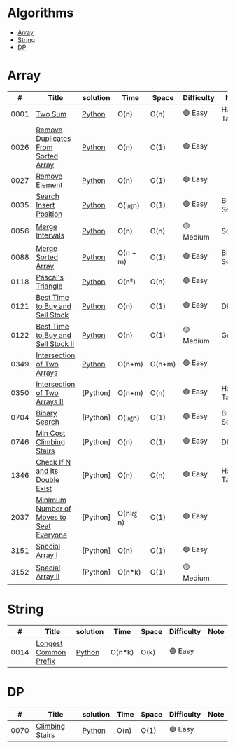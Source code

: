 # Algorithms
+ [Array](https://github.com/yoyozheng97w/LeetCode?tab=readme-ov-file#array)
+ [String](https://github.com/yoyozheng97w/LeetCode?tab=readme-ov-file#string)
+ [DP](https://github.com/yoyozheng97w/LeetCode?tab=readme-ov-file#dp)




# Array  
|  #   | Title | solution | Time  | Space | Difficulty | Note |
| ---- | ----- | -------- | ----- | ----- | ---------- | ---- |
| 0001 | [Two Sum](https://leetcode.com/problems/two-sum/description/) | [Python](./LeetCode_Python/0001_TwoSum.py) | O(n) | O(n) | 🟢 Easy | Hash Table |
| 0026 | [Remove Duplicates From Sorted Array](https://leetcode.com/problems/remove-duplicates-from-sorted-array/description/) | [Python](https://github.com/yoyozheng97w/LeetCode/blob/main/LeetCode_Python/0026_RemoveDuplicatesFromSortedArray.py) | O(n) | O(1) | 🟢 Easy | |
| 0027 | [Remove Element](https://leetcode.com/problems/remove-element/) | [Python](https://github.com/yoyozheng97w/LeetCode/blob/main/LeetCode_Python/0027_RemoveElement.py) | O(n) |  O(1) | 🟢 Easy |  |
| 0035 | [Search Insert Position](https://leetcode.com/problems/search-insert-position/) | [Python](https://github.com/yoyozheng97w/LeetCode/blob/main/LeetCode_Python/0035_SearchInsertPosition.py) | O(㏒n)|  O(1) | 🟢 Easy | Binary Search |
| 0056 | [Merge Intervals](https://leetcode.com/problems/merge-intervals/) | [Python](https://github.com/yoyozheng97w/LeetCode/blob/main/LeetCode_Python/0056_MergeIntervals.py) | O(n) |  O(n) | 🟡 Medium | Sort |
| 0088 | [Merge Sorted Array](https://leetcode.com/problems/merge-sorted-array/) | [Python](https://github.com/yoyozheng97w/LeetCode/blob/main/LeetCode_Python/0088_MergeSortedArray.py) | O(n + m) |  O(1) | 🟢 Easy | Binary Search |
| 0118 | [Pascal's Triangle](https://leetcode.com/problems/pascals-triangle/) | [Python](https://github.com/yoyozheng97w/LeetCode/blob/main/LeetCode_Python/0118_Pascal'sTriangle.py) | O(n²) |  O(n) | 🟢 Easy |  |
| 0121 | [Best Time to Buy and Sell Stock](https://leetcode.com/problems/best-time-to-buy-and-sell-stock/) | [Python](https://github.com/yoyozheng97w/LeetCode/blob/main/LeetCode_Python/0121_BestTimeToBuyAndSellStock.py) | O(n) |  O(1) | 🟢 Easy | DP |
| 0122 | [Best Time to Buy and Sell Stock II](https://leetcode.com/problems/best-time-to-buy-and-sell-stock-ii/description/) | [Python](https://github.com/yoyozheng97w/LeetCode/blob/main/LeetCode_Python/0122_BestTimeToBuyAndSellStock_II.py) | O(n) |  O(1) | 🟡 Medium | Greedy |
| 0349 | [Intersection of Two Arrays](https://leetcode.com/problems/intersection-of-two-arrays/description/) | [Python](https://github.com/yoyozheng97w/LeetCode/blob/main/LeetCode_Python/0349_IntersectionOfTwoArrays.py) | O(n+m) |  O(n+m) | 🟢 Easy |  |
| 0350 | [Intersection of Two Arrays II](https://leetcode.com/problems/intersection-of-two-arrays-ii/) |[Python]| O(n+m) |  O(n) | 🟢 Easy | Hash Table |
| 0704 | [Binary Search](https://leetcode.com/problems/binary-search/) |[Python]| O(㏒n) |  O(1) | 🟢 Easy | Binary Search |
| 0746 | [Min Cost Climbing Stairs](https://leetcode.com/problems/min-cost-climbing-stairs/) |[Python]| O(n) |  O(1) | 🟢 Easy | DP |
| 1346 | [Check If N and Its Double Exist](https://leetcode.com/problems/check-if-n-and-its-double-exist/) |[Python]| O(n) |  O(n) | 🟢 Easy | Hash Table |
| 2037 | [Minimum Number of Moves to Seat Everyone](https://leetcode.com/problems/minimum-number-of-moves-to-seat-everyone/description/) |[Python]| O(n㏒n) |  O(1) | 🟢 Easy | |
| 3151 | [Special Array I](https://leetcode.com/problems/special-array-i/) |[Python]| O(n) |  O(1) | 🟢 Easy | |
| 3152 | [Special Array II](https://leetcode.com/problems/special-array-ii/) |[Python]| O(n*k) |  O(1) | 🟡 Medium | |




# String
|  #   | Title | solution | Time  | Space | Difficulty | Note |
| ---- | ----- | -------- | ----- | ----- | ---------- | ---- |
| 0014 | [Longest Common Prefix](https://leetcode.com/problems/longest-common-prefix/description/) | [Python](https://github.com/yoyozheng97w/LeetCode/blob/main/LeetCode_Python/0070_ClimbingStairs.py) | O(n*k)|  O(k) | 🟢 Easy | |


# DP
|  #   | Title | solution | Time  | Space | Difficulty | Note |
| ---- | ----- | -------- | ----- | ----- | ---------- | ---- |
| 0070 | [Climbing Stairs](https://leetcode.com/problems/climbing-stairs/description/) | [Python](https://github.com/yoyozheng97w/LeetCode/blob/main/LeetCode_Python/0070_ClimbingStairs.py) | O(n)|  O(1) | 🟢 Easy | |
